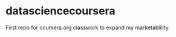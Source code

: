 datasciencecoursera
===================

First repo for coursera.org classwork
to expand my marketablility. 
